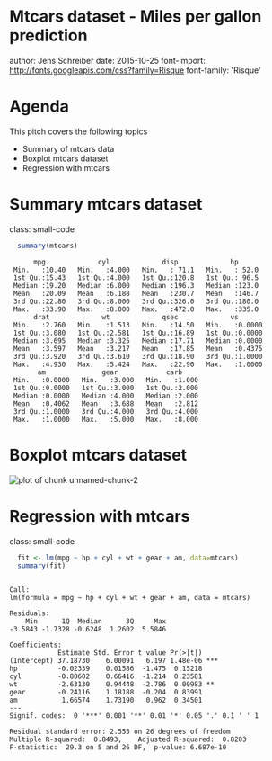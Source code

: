 Mtcars dataset - Miles per gallon prediction
========================================================
author: Jens Schreiber
date: 2015-10-25
font-import: http://fonts.googleapis.com/css?family=Risque
font-family: 'Risque'
<style>
/* slide titles */
.reveal h3 { 
  font-size: 50px;
  color: blue;
}
.small-code pre code {
  font-size: 20px;
}

/* heading for slides with two hashes ## */
.reveal .slides section .slideContent h2 {
   font-size: 20px;
   font-weight: bold;
   color: green;
}
/* ordered and unordered list styles */
.reveal ul, 
.reveal ol {
    font-size: 30px;
    color: red;
    list-style-type: square;
}
</style>


Agenda
========================================================

This pitch covers the following topics

- Summary of mtcars data
- Boxplot mtcars dataset
- Regression with mtcars


Summary mtcars dataset
========================================================
class: small-code

```r
  summary(mtcars)
```

```
      mpg             cyl             disp             hp       
 Min.   :10.40   Min.   :4.000   Min.   : 71.1   Min.   : 52.0  
 1st Qu.:15.43   1st Qu.:4.000   1st Qu.:120.8   1st Qu.: 96.5  
 Median :19.20   Median :6.000   Median :196.3   Median :123.0  
 Mean   :20.09   Mean   :6.188   Mean   :230.7   Mean   :146.7  
 3rd Qu.:22.80   3rd Qu.:8.000   3rd Qu.:326.0   3rd Qu.:180.0  
 Max.   :33.90   Max.   :8.000   Max.   :472.0   Max.   :335.0  
      drat             wt             qsec             vs        
 Min.   :2.760   Min.   :1.513   Min.   :14.50   Min.   :0.0000  
 1st Qu.:3.080   1st Qu.:2.581   1st Qu.:16.89   1st Qu.:0.0000  
 Median :3.695   Median :3.325   Median :17.71   Median :0.0000  
 Mean   :3.597   Mean   :3.217   Mean   :17.85   Mean   :0.4375  
 3rd Qu.:3.920   3rd Qu.:3.610   3rd Qu.:18.90   3rd Qu.:1.0000  
 Max.   :4.930   Max.   :5.424   Max.   :22.90   Max.   :1.0000  
       am              gear            carb      
 Min.   :0.0000   Min.   :3.000   Min.   :1.000  
 1st Qu.:0.0000   1st Qu.:3.000   1st Qu.:2.000  
 Median :0.0000   Median :4.000   Median :2.000  
 Mean   :0.4062   Mean   :3.688   Mean   :2.812  
 3rd Qu.:1.0000   3rd Qu.:4.000   3rd Qu.:4.000  
 Max.   :1.0000   Max.   :5.000   Max.   :8.000  
```

Boxplot mtcars dataset
========================================================

![plot of chunk unnamed-chunk-2](presentation-figure/unnamed-chunk-2-1.png) 

Regression with mtcars
========================================================
class: small-code


```r
  fit <- lm(mpg ~ hp + cyl + wt + gear + am, data=mtcars)
  summary(fit)
```

```

Call:
lm(formula = mpg ~ hp + cyl + wt + gear + am, data = mtcars)

Residuals:
    Min      1Q  Median      3Q     Max 
-3.5843 -1.7328 -0.6248  1.2602  5.5846 

Coefficients:
            Estimate Std. Error t value Pr(>|t|)    
(Intercept) 37.18730    6.00091   6.197 1.48e-06 ***
hp          -0.02339    0.01586  -1.475  0.15218    
cyl         -0.80602    0.66416  -1.214  0.23581    
wt          -2.63130    0.94448  -2.786  0.00983 ** 
gear        -0.24116    1.18188  -0.204  0.83991    
am           1.66574    1.73190   0.962  0.34501    
---
Signif. codes:  0 '***' 0.001 '**' 0.01 '*' 0.05 '.' 0.1 ' ' 1

Residual standard error: 2.555 on 26 degrees of freedom
Multiple R-squared:  0.8493,	Adjusted R-squared:  0.8203 
F-statistic:  29.3 on 5 and 26 DF,  p-value: 6.687e-10
```
